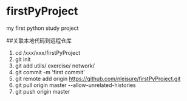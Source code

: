 # firstPyProject
my first python study project

##关联本地代码到远程仓库
1. cd /xxx/xxx/firstPyProject
2. git init
3. git add utils/ exercise/ network/
4. git commit -m 'first commit'
5. git remote add origin https://github.com/nleisure/firstPyProject.git
6. git pull origin master --allow-unrelated-histories
7. git push origin master